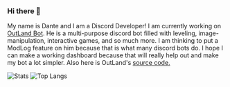 ### Hi there 👋

My name is Dante and I am a Discord Developer! I am currently working on [OutLand Bot](https://outlandbot.xyz). He is a multi-purpose discord bot filled with leveling, image-manipulation, interactive games, and so much more. I am thinking to put a ModLog feature on him because that is what many discord bots do. I hope I can make a working dashboard because that will really help out and make my bot a lot simpler. Also here is OutLand's [source code.](https://www.youtube.com/watch?v=dQw4w9WgXcQ)


<!--[![My GitHub stats](https://github-readme-stats.vercel.app/api?username=DanteAndHubble&theme=tokyonight)](https://github.com/anuraghazra/github-readme-stats)
[![Top Langs](https://github-readme-stats.vercel.app/api/top-langs/?username=DanteAndHubble&layout=compact&theme=tokyonight)](https://github.com/anuraghazra/github-readme-stats)
[![My wakatime stats](https://github-readme-stats.vercel.app/api/wakatime?username=DanteAndHubble&theme=tokyonight)](https://github.com/anuraghazra/github-readme-stats)
-->

![Stats](https://github-readme-stats.vercel.app/api?username=DanteAndHubble&title_color=246bce&text_color=ffffff&bg_color=000000&include_all_commits=true&hide_border=true&hide_title=true)
![Top Langs](https://github-readme-stats.vercel.app/api/top-langs/?username=DanteAndHubble&layout=compact&title_color=246bce&text_color=ffffff&bg_color=000000&hide_border=true)

<!--
**DanteAndHubble/DanteAndHubble** is a ✨ _special_ ✨ repository because its `README.md` (this file) appears on your GitHub profile.

Here are some ideas to get you started:

- 🔭 I’m currently working on ...
- 🌱 I’m currently learning ...
- 👯 I’m looking to collaborate on ...
- 🤔 I’m looking for help with ...
- 💬 Ask me about ...
- 📫 How to reach me: ...
- 😄 Pronouns: ...
- ⚡ Fun fact: ...
-->
